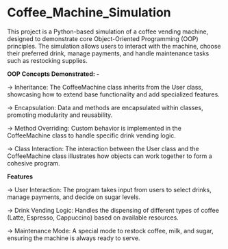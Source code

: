 # Coffee_Machine_Simulation
This project is a Python-based simulation of a coffee vending machine, designed to demonstrate core Object-Oriented Programming (OOP) principles. The simulation allows users to interact with the machine, choose their preferred drink, manage payments, and handle maintenance tasks such as restocking supplies.

**OOP Concepts Demonstrated: -**

-> Inheritance: The CoffeeMachine class inherits from the User class, showcasing how to extend base functionality and add specialized features.

-> Encapsulation: Data and methods are encapsulated within classes, promoting modularity and reusability.

-> Method Overriding: Custom behavior is implemented in the CoffeeMachine class to handle specific drink vending logic.

-> Class Interaction: The interaction between the User class and the CoffeeMachine class illustrates how objects can work together to form a cohesive program.

**Features**

-> User Interaction: The program takes input from users to select drinks, manage payments, and decide on sugar levels.

-> Drink Vending Logic: Handles the dispensing of different types of coffee (Latte, Espresso, Cappuccino) based on available resources.

-> Maintenance Mode: A special mode to restock coffee, milk, and sugar, ensuring the machine is always ready to serve.
